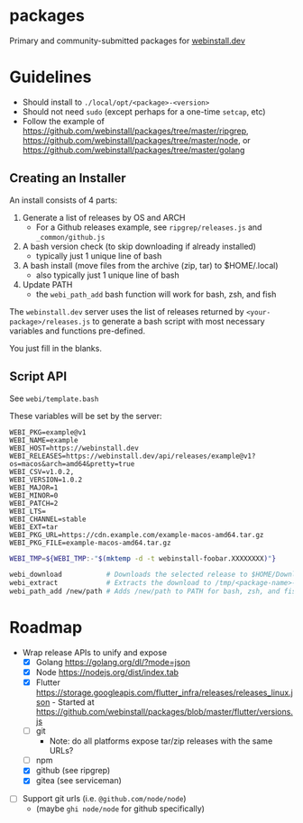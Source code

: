# packages

Primary and community-submitted packages for
[webinstall.dev](https://webinstall.dev)

# Guidelines

- Should install to `./local/opt/<package>-<version>`
- Should not need `sudo` (except perhaps for a one-time `setcap`, etc)
- Follow the example of
  <https://github.com/webinstall/packages/tree/master/ripgrep>,
  <https://github.com/webinstall/packages/tree/master/node>, or
  <https://github.com/webinstall/packages/tree/master/golang>

## Creating an Installer

An install consists of 4 parts:

1. Generate a list of releases by OS and ARCH
   - For a Github releases example, see `ripgrep/releases.js` and
     `_common/github.js`
2. A bash version check (to skip downloading if already installed)
   - typically just 1 unique line of bash
3. A bash install (move files from the archive (zip, tar) to \$HOME/.local)
   - also typically just 1 unique line of bash
4. Update PATH
   - the `webi_path_add` bash function will work for bash, zsh, and fish

The `webinstall.dev` server uses the list of releases returned by
`<your-package>/releases.js` to generate a bash script with most necessary
variables and functions pre-defined.

You just fill in the blanks.

## Script API

See `webi/template.bash`

These variables will be set by the server:

```
WEBI_PKG=example@v1
WEBI_NAME=example
WEBI_HOST=https://webinstall.dev
WEBI_RELEASES=https://webinstall.dev/api/releases/example@v1?os=macos&arch=amd64&pretty=true
WEBI_CSV=v1.0.2,
WEBI_VERSION=1.0.2
WEBI_MAJOR=1
WEBI_MINOR=0
WEBI_PATCH=2
WEBI_LTS=
WEBI_CHANNEL=stable
WEBI_EXT=tar
WEBI_PKG_URL=https://cdn.example.com/example-macos-amd64.tar.gz
WEBI_PKG_FILE=example-macos-amd64.tar.gz
```

```bash
WEBI_TMP=${WEBI_TMP:-"$(mktemp -d -t webinstall-foobar.XXXXXXXX)"}
```

```bash
webi_download           # Downloads the selected release to $HOME/Downloads/<package-name>.tar.gz
webi_extract            # Extracts the download to /tmp/<package-name>-<random>/
webi_path_add /new/path # Adds /new/path to PATH for bash, zsh, and fish
```

# Roadmap

- Wrap release APIs to unify and expose
  - [x] Golang <https://golang.org/dl/?mode=json>
  - [x] Node <https://nodejs.org/dist/index.tab>
  - [x] Flutter
        <https://storage.googleapis.com/flutter_infra/releases/releases_linux.json> -
        Started at
        <https://github.com/webinstall/packages/blob/master/flutter/versions.js>
  - [ ] git
    - Note: do all platforms expose tar/zip releases with the same URLs?
  - [ ] npm
  - [x] github (see ripgrep)
  - [x] gitea (see serviceman)
- [ ] Support git urls (i.e. `@github.com/node/node`)
  - (maybe `ghi node/node` for github specifically)
